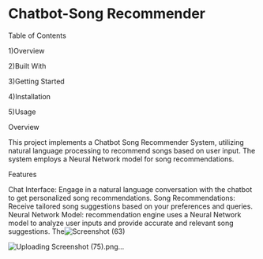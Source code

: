 # Chatbot-Song Recommender

Table of Contents


1)Overview

2)Built With

3)Getting Started

4)Installation

5)Usage


Overview


This project implements a Chatbot Song Recommender System, utilizing natural language processing to recommend songs based on user input. The system employs a Neural Network model for song recommendations.




Features


Chat Interface: Engage in a natural language conversation with the chatbot to get personalized song recommendations.
Song Recommendations: Receive tailored song suggestions based on your preferences and queries.
Neural Network Model:  recommendation engine uses a Neural Network model to analyze user inputs and provide accurate and relevant song suggestions.
The![Screenshot (63)](https://github.com/Ashlrgs/Chatbot-Song-Recommender/assets/117961272/88b157c7-71c8-4ceb-b9cd-7abac3166a58)

 ![Uploading Screenshot (75).png…]()

